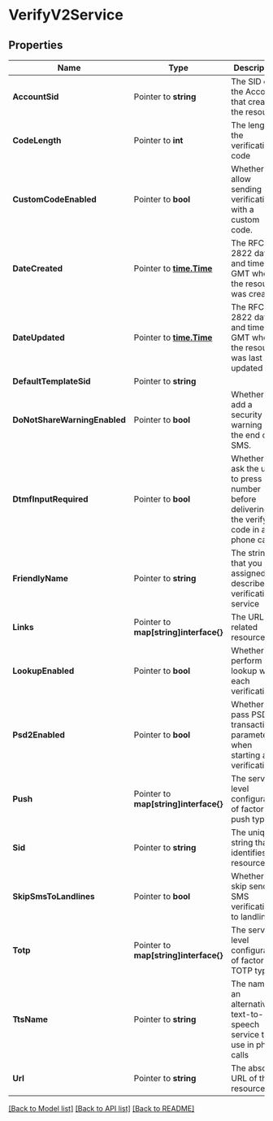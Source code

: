# VerifyV2Service

## Properties

Name | Type | Description | Notes
------------ | ------------- | ------------- | -------------
**AccountSid** | Pointer to **string** | The SID of the Account that created the resource |
**CodeLength** | Pointer to **int** | The length of the verification code |
**CustomCodeEnabled** | Pointer to **bool** | Whether to allow sending verifications with a custom code. |
**DateCreated** | Pointer to [**time.Time**](time.Time.md) | The RFC 2822 date and time in GMT when the resource was created |
**DateUpdated** | Pointer to [**time.Time**](time.Time.md) | The RFC 2822 date and time in GMT when the resource was last updated |
**DefaultTemplateSid** | Pointer to **string** |  |
**DoNotShareWarningEnabled** | Pointer to **bool** | Whether to add a security warning at the end of an SMS. |
**DtmfInputRequired** | Pointer to **bool** | Whether to ask the user to press a number before delivering the verify code in a phone call |
**FriendlyName** | Pointer to **string** | The string that you assigned to describe the verification service |
**Links** | Pointer to **map[string]interface{}** | The URLs of related resources |
**LookupEnabled** | Pointer to **bool** | Whether to perform a lookup with each verification |
**Psd2Enabled** | Pointer to **bool** | Whether to pass PSD2 transaction parameters when starting a verification |
**Push** | Pointer to **map[string]interface{}** | The service level configuration of factor push type. |
**Sid** | Pointer to **string** | The unique string that identifies the resource |
**SkipSmsToLandlines** | Pointer to **bool** | Whether to skip sending SMS verifications to landlines |
**Totp** | Pointer to **map[string]interface{}** | The service level configuration of factor TOTP type. |
**TtsName** | Pointer to **string** | The name of an alternative text-to-speech service to use in phone calls |
**Url** | Pointer to **string** | The absolute URL of the resource |

[[Back to Model list]](../README.md#documentation-for-models) [[Back to API list]](../README.md#documentation-for-api-endpoints) [[Back to README]](../README.md)



